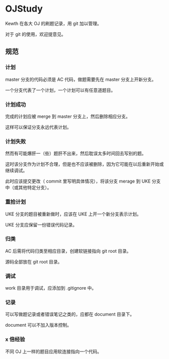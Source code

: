 # OJStudy

Kewth 在各大 OJ 的刷题记录，用 git 加以管理。

对于 git 的使用，欢迎提意见。

## 规范

### 计划

master 分支的代码必须是 AC 代码，做题需要先在 master 分支上开新分支。

一个分支代表了一个计划，一个计划可以有任意道题目。

### 计划成功

完成的计划应被 merge 到 master 分支上，然后删除相应分支。

这样可以保证分支永远代表计划。

### 计划失败

然而有可能爆肝一（些）题肝不出来，然后耽误太多时间回去写别的题。

这时该分支作为计划不合理，但是也不应该被删除，因为它可能在以后重新开始或继续调试。

此时应该提交更改（ commit 里写明具体情况），将该分支 merage 到 UKE 分支中（或其他特定分支）。

### 重拾计划

UKE 分支的题目被重新做时，应该在 UKE 上开一个新分支表示计划。

UKE 分支应保留一份错误代码记录。

### 归类

AC 后需将代码归类至相应目录，创建软链接指向 git root 目录。

源码全部放在 git root 目录。

### 调试

work 目录用于调试，应添加到 .gitignore 中。

### 记录

可以写做题记录或者错误笔记之类的，应都在 document 目录下。

document 可以不加入版本控制。

### x 倍经验

不同 OJ 上一样的题目应用软连接指向一个代码。

